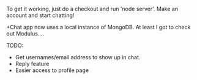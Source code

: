 To get it working, just do a checkout and run 'node server'. Make an account and start chatting!

+Chat app now uses a local instance of MongoDB. At least I got to check out Modulus....

TODO:
<ul>
<li>Get usernames/email address to show up in chat.</li>
<li>Reply feature</li>
<li>Easier access to profile page</li>
</ul>